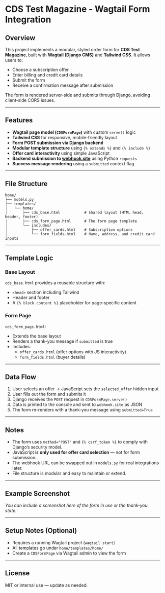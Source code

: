 # CDS Test Magazine - Wagtail Form Integration

## Overview

This project implements a modular, styled order form for **CDS Test Magazine**, built with **Wagtail (Django CMS)** and **Tailwind CSS**. It allows users to:

- Choose a subscription offer
- Enter billing and credit card details
- Submit the form
- Receive a confirmation message after submission

The form is rendered server-side and submits through Django, avoiding client-side CORS issues.

---

## Features

- **Wagtail page model (`CDSFormPage`)** with custom `serve()` logic
- **Tailwind CSS** for responsive, mobile-friendly layout
- **Form POST submission via Django backend**
- **Modular template structure** using `{% extends %}` and `{% include %}`
- **Offer card interactivity** using simple JavaScript
- **Backend submission to [webhook.site](https://webhook.site)** using Python `requests`
- **Success message rendering** using a `submitted` context flag

---

## File Structure

```
home/
├── models.py
├── templates/
│   └── home/
│       ├── cds_base.html           # Shared layout (HTML head, header, footer)
│       ├── cds_form_page.html      # The form page template
│       └── includes/
│           ├── offer_cards.html    # Subscription options
│           └── form_fields.html    # Name, address, and credit card inputs
```

---

## Template Logic

### Base Layout

`cds_base.html` provides a reusable structure with:

- `<head>` section including Tailwind
- Header and footer
- A `{% block content %}` placeholder for page-specific content

### Form Page

`cds_form_page.html`:

- Extends the base layout
- Renders a thank-you message if `submitted` is true
- Includes:
  - `offer_cards.html` (offer options with JS interactivity)
  - `form_fields.html` (buyer details)

---

## Data Flow

1. User selects an offer → JavaScript sets the `selected_offer` hidden input
2. User fills out the form and submits it
3. Django receives the `POST` request in `CDSFormPage.serve()`
4. Data is printed to the console and sent to `webhook.site` as JSON
5. The form re-renders with a thank-you message using `submitted=True`

---

## Notes

- The form uses `method="POST"` and `{% csrf_token %}` to comply with Django’s security model.
- JavaScript is **only used for offer card selection** — not for form submission.
- The webhook URL can be swapped out in `models.py` for real integrations later.
- File structure is modular and easy to maintain or extend.

---

## Example Screenshot

*You can include a screenshot here of the form in use or the thank-you state.*

---

## Setup Notes (Optional)

- Requires a running Wagtail project (`wagtail start`)
- All templates go under `home/templates/home/`
- Create a `CDSFormPage` via Wagtail admin to view the form

---

## License

MIT or internal use — update as needed.
